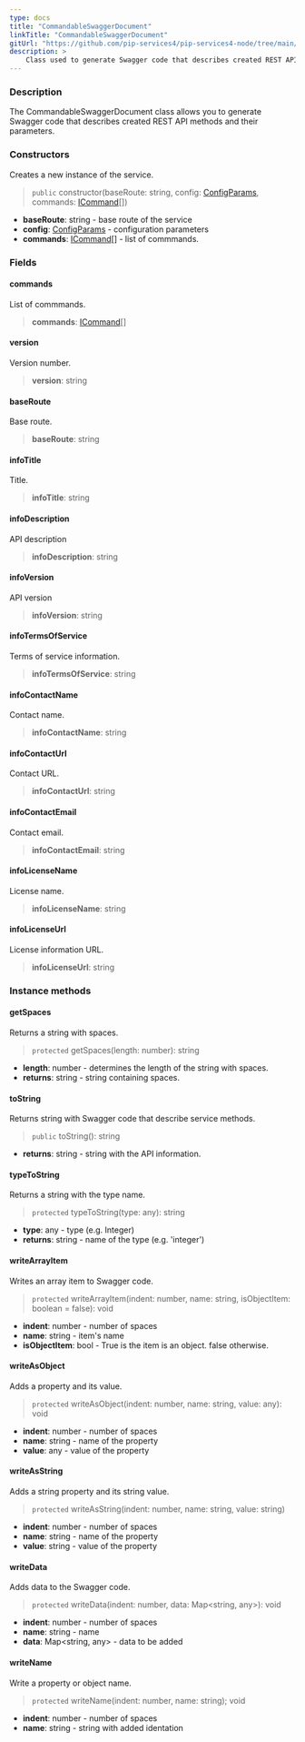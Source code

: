 ```yaml
---
type: docs
title: "CommandableSwaggerDocument"
linkTitle: "CommandableSwaggerDocument"
gitUrl: "https://github.com/pip-services4/pip-services4-node/tree/main/pip-services4-http-node"
description: >
    Class used to generate Swagger code that describes created REST API methods and their parameters. 
---
```


### Description

The CommandableSwaggerDocument class allows you to generate Swagger code that describes created REST API methods and their parameters. 

### Constructors
Creates a new instance of the service.

> `public` constructor(baseRoute: string, config: [ConfigParams](../../../components/config/config_params), commands: [ICommand](../../../rpc/commands/icommand)[])

- **baseRoute**: string - base route of the service
- **config**: [ConfigParams](../../../components/config/config_params) - configuration parameters 
- **commands**: [ICommand](../../../rpc/commands/icommand)[] - list of commmands.

### Fields

<span class="hide-title-link">

#### commands
List of commmands.
> **commands**: [ICommand](../../../rpc/commands/icommand)[]

#### version
Version number.
> **version**: string

#### baseRoute
Base route.
> **baseRoute**: string

#### infoTitle
Title.
> **infoTitle**: string

#### infoDescription
API description
> **infoDescription**: string

#### infoVersion
API version
> **infoVersion**: string

#### infoTermsOfService
Terms of service information.
> **infoTermsOfService**: string

#### infoContactName
Contact name.
> **infoContactName**: string

#### infoContactUrl
Contact URL.
> **infoContactUrl**: string

#### infoContactEmail
Contact email.
> **infoContactEmail**: string

#### infoLicenseName
License name.
> **infoLicenseName**: string

#### infoLicenseUrl
License information URL.
> **infoLicenseUrl**: string

</span>


### Instance methods


#### getSpaces
Returns a string with spaces.

> `protected` getSpaces(length: number): string

- **length**: number - determines the length of the string with spaces.
- **returns**: string - string containing spaces.


#### toString
Returns string with Swagger code that describe service methods.

> `public` toString(): string

- **returns**: string - string with the API information.


#### typeToString
Returns a string with the type name.

> `protected` typeToString(type: any): string

- **type**: any - type (e.g. Integer)
- **returns**: string - name of the type (e.g. 'integer')


#### writeArrayItem
Writes an array item to Swagger code.

> `protected` writeArrayItem(indent: number, name: string, isObjectItem: boolean = false): void

- **indent**: number - number of spaces
- **name**: string - item's name
- **isObjectItem**: bool - True is the item is an object. false otherwise.


#### writeAsObject
Adds a property and its value.

> `protected` writeAsObject(indent: number, name: string, value: any): void

- **indent**: number - number of spaces
- **name**: string - name of the property
- **value**: any - value of the property

#### writeAsString
Adds a string property and its string value.

> `protected` writeAsString(indent: number, name: string, value: string)

- **indent**: number - number of spaces
- **name**: string - name of the property
- **value**: string - value of the property

#### writeData
Adds data to the Swagger code.

> `protected` writeData(indent: number, data: Map\<string, any\>): void

- **indent**: number - number of spaces
- **name**: string - name
- **data**: Map\<string, any\> - data to be added

#### writeName
Write a property or object name.

> `protected` writeName(indent: number, name: string); void

- **indent**: number - number of spaces
- **name**: string - string with added identation

